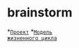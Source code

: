 # brainstorm
*<code>[Проект](https://github.com/lab3z0/brainstorm/blob/main/project.md)</code>
*<code>[Модель жизненного цикла](https://github.com/lab3z0/brainstorm/blob/main/lifecycle.md)</code>
